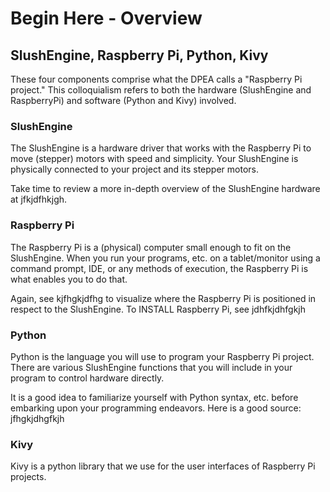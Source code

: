 # Begin Here - Overview

## SlushEngine, Raspberry Pi, Python, Kivy

These four components comprise what the DPEA calls a "Raspberry Pi project." This colloquialism refers to both the hardware (SlushEngine and RaspberryPi) and software (Python and Kivy) involved.

### SlushEngine
The SlushEngine is a hardware driver that works with the Raspberry Pi to move (stepper) motors with speed and simplicity. Your SlushEngine is physically connected to your project and its stepper motors.

Take time to review a more in-depth overview of the SlushEngine hardware at jfkjdfhkjgh. 

### Raspberry Pi
The Raspberry Pi is a (physical) computer small enough to fit on the SlushEngine. When you run your programs, etc. on a tablet/monitor using a command prompt, IDE, or any methods of execution, the Raspberry Pi is what enables you to do that.

Again, see kjfhgkjdfhg to visualize where the Raspberry Pi is positioned in respect to the SlushEngine.
To INSTALL Raspberry Pi, see jdhfkjdhfgkjh

### Python
Python is the language you will use to program your Raspberry Pi project. There are various SlushEngine functions that you will include in your program to control hardware directly.

It is a good idea to familiarize yourself with Python syntax, etc. before embarking upon your programming endeavors. Here is a good source: jfhgkjdhgfkjh



### Kivy
Kivy is a python library that we use for the user interfaces of Raspberry Pi projects.
